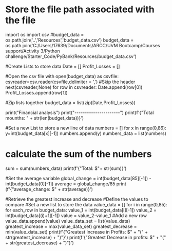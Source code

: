 # Store the file path associated with the file
import os
import csv 
#budget_data = os.path.join('..','Resources','budget_data.csv')
budget_data = os.path.join('C:/Users/17639/Documents/ARCC/UVM Bootcamp/Courses support/Activity 3/Python challenge/Starter_Code/PyBank/Resources/budget_data.csv')

#Create Lists to store data
Date = []
Profit_Losses = []

#Open the csv file
with open(budget_data) as csvfile:
    csvreader=csv.reader(csvfile,delimiter = ',')
    #Skip the header
    next(csvreader,None)
    for row in csvreader:
        Date.append(row[0])
        Profit_Losses.append(row[1])

#Zip lists together
budget_data = list(zip(Date,Profit_Losses))

print("Financial analysis")
print("----------------------")
print(f'{"Total mounths: " + str(len(budget_data))}')

#Set a new List to store a new line of data
numbers = []
for x in range(0,86):
    y=int(budget_data[x][-1])
    numbers.append(y)
numbers_data = list(numbers)
# calculate the sum of the numbers
sum = sum(numbers_data)
print(f'{"Total: $"+ str(sum)}')

#Set the average variable
global_change = int(budget_data[85][-1]) - int(budget_data[0][-1])
average = global_change/85
print (f'{"average_change: $" + str(average)}')

#Retrieve the greatest increase and decrease 
#Define the values to compare
#Set a new list to store the data
value_data = []
for i in range(0,85):
    for each_row in budget_data:
        value_1 = int(budget_data[i][-1])
        value_2 = int(budget_data[(i)+1][-1])
        value = value_2-value_1
        #Add a new row
        value_data.append(value)
value_data_set = list(value_data)
greatest_increase = max(value_data_set)
greatest_decrease = min(value_data_set)
print(f'{"Greatest Increase in Profits: $" + "(" + str(greatest_increase) + ")"}')
print(f'{"Greatest Decrease in profits: $" + "(" + str(greatest_decrease) + ")"}')
